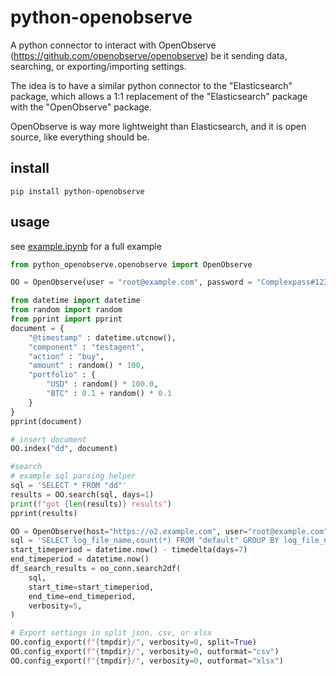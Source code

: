 # python-openobserve
A python connector to interact with OpenObserve (https://github.com/openobserve/openobserve) be it sending data, searching, or exporting/importing settings.

The idea is to have a similar python connector to the "Elasticsearch" package, which allows a 1:1 replacement of the "Elasticsearch" package with the "OpenObserve" package.

OpenObserve is way more lightweight than Elasticsearch, and it is open source, like everything should be.

## install

`pip install python-openobserve`

## usage

see [example.ipynb](example.ipynb) for a full example

```python
from python_openobserve.openobserve import OpenObserve

OO = OpenObserve(user = "root@example.com", password = "Complexpass#123")

from datetime import datetime
from random import random
from pprint import pprint
document = {
    "@timestamp" : datetime.utcnow(),
    "component" : "testagent",
    "action" : "buy",
    "amount" : random() * 100,
    "portfolio" : {
        "USD" : random() * 100.0,
        "BTC" : 0.1 + random() * 0.1
    }
}
pprint(document)

# insert document
OO.index("dd", document)

#search
# example sql parsing helper
sql = 'SELECT * FROM "dd"'
results = OO.search(sql, days=1)
print(f"got {len(results)} results")
pprint(results)

OO = OpenObserve(host="https://o2.example.com", user="root@example.com", password="Complexpass#123")
sql = 'SELECT log_file_name,count(*) FROM "default" GROUP BY log_file_name'
start_timeperiod = datetime.now() - timedelta(days=7)
end_timeperiod = datetime.now()
df_search_results = oo_conn.search2df(
    sql,
    start_time=start_timeperiod,
    end_time=end_timeperiod,
    verbosity=5,
)

# Export settings in split json, csv, or xlsx
OO.config_export(f"{tmpdir}/", verbosity=0, split=True)
OO.config_export(f"{tmpdir}/", verbosity=0, outformat="csv")
OO.config_export(f"{tmpdir}/", verbosity=0, outformat="xlsx")
```
